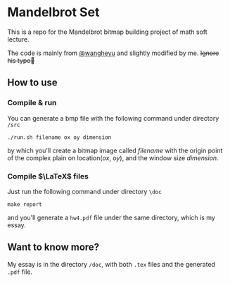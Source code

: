 # Mandelbrot Set

This is a repo for the Mandelbrot bitmap building project of math soft lecture.

The code is mainly from [@wangheyu](https://github.com/wangheyu) and slightly modified by me. ~~Ignore his typo:dog:~~

## How to use

### Compile & run

You can generate a bmp file with the following command under directory `/src`

```shell
./run.sh filename ox oy dimension
```

by which you'll create a bitmap image called _filename_ with the origin point of the complex plain on location(_ox_, _oy_), and the window size _dimension_.

### Compile $\LaTeX$ files

Just run the following command under directory `\doc`

```shell
make report
```

and you'll generate a `hw4.pdf` file under the same directory, which is my essay.

## Want to know more?

My essay is in the directory `/doc`, with both `.tex` files and the generated `.pdf` file.


